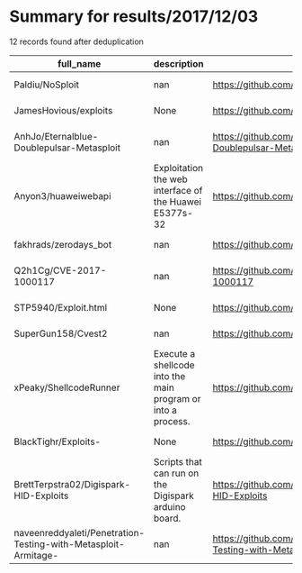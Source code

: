 
# Summary for results/2017/12/03
    
12 records found after deduplication

| full_name | description | html_url | matched_list | matched_count | pushed_at | size | stargazers_count | language | forks_count | vul_ids |
|----------------------------------------------------------------|--------------------------------------------------------------|-----------------------------------------------------------------------------------|----------------------------------|-----------------|---------------------------|--------|--------------------|------------|---------------|----------------------|
| Paldiu/NoSploit | nan | https://github.com/Paldiu/NoSploit | ['sploit'] | 1 | 2017-12-03 15:34:33+00:00 | 50 | 0 | Java | 0 | [] |
| JamesHovious/exploits | None | https://github.com/JamesHovious/exploits | ['exploit'] | 1 | 2017-12-03 03:28:06+00:00 | 7 | 0 | Go | 2 | [] |
| AnhJo/Eternalblue-Doublepulsar-Metasploit | nan | https://github.com/AnhJo/Eternalblue-Doublepulsar-Metasploit | ['metasploit module OR payload'] | 1 | 2017-12-03 00:45:28+00:00 | 2877 | 0 | Ruby | 0 | [] |
| Anyon3/huaweiwebapi | Exploitation the web interface of the Huawei E5377s-32 | https://github.com/Anyon3/huaweiwebapi | ['exploit'] | 1 | 2017-12-03 01:12:23+00:00 | 10 | 0 | PHP | 1 | [] |
| fakhrads/zerodays_bot | nan | https://github.com/fakhrads/zerodays_bot | ['zeroday'] | 1 | 2017-12-03 05:20:14+00:00 | 3 | 0 | nan | 0 | [] |
| Q2h1Cg/CVE-2017-1000117 | nan | https://github.com/Q2h1Cg/CVE-2017-1000117 | ['cve-2'] | 1 | 2017-12-03 08:59:51+00:00 | 1 | 0 | Shell | 0 | ['CVE-2017-1000117'] |
| STP5940/Exploit.html | None | https://github.com/STP5940/Exploit.html | ['exploit'] | 1 | 2017-12-03 10:15:35+00:00 | 4 | 1 | HTML | 3 | [] |
| SuperGun158/Cvest2 | nan | https://github.com/SuperGun158/Cvest2 | ['cve-2'] | 1 | 2017-12-03 10:34:28+00:00 | 0 | 0 | | 0 | [] |
| xPeaky/ShellcodeRunner | Execute a shellcode into the main program or into a process. | https://github.com/xPeaky/ShellcodeRunner | ['shellcode'] | 1 | 2017-12-03 13:25:03+00:00 | 8 | 2 | C | 0 | [] |
| BlackTighr/Exploits- | None | https://github.com/BlackTighr/Exploits- | ['exploit'] | 1 | 2017-12-03 14:11:09+00:00 | 0 | 0 | | 0 | [] |
| BrettTerpstra02/Digispark-HID-Exploits | Scripts that can run on the Digispark arduino board. | https://github.com/BrettTerpstra02/Digispark-HID-Exploits | ['exploit'] | 1 | 2017-12-03 23:25:30+00:00 | 2 | 0 | Arduino | 0 | [] |
| naveenreddyaleti/Penetration-Testing-with-Metasploit-Armitage- | nan | https://github.com/naveenreddyaleti/Penetration-Testing-with-Metasploit-Armitage- | ['metasploit module OR payload'] | 1 | 2017-12-03 22:49:03+00:00 | 12220 | 0 | | 0 | [] |
